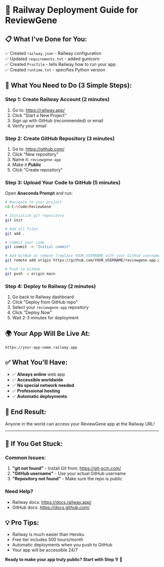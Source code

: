 # 🚀 Railway Deployment Guide for ReviewGene

## 📋 **What I've Done for You:**
✅ Created `railway.json` - Railway configuration  
✅ Updated `requirements.txt` - added gunicorn  
✅ Created `Procfile` - tells Railway how to run your app  
✅ Created `runtime.txt` - specifies Python version  

## 🎯 **What You Need to Do (3 Simple Steps):**

### **Step 1: Create Railway Account (2 minutes)**
1. Go to: https://railway.app/
2. Click "Start a New Project"
3. Sign up with GitHub (recommended) or email
4. Verify your email

### **Step 2: Create GitHub Repository (3 minutes)**
1. Go to: https://github.com/
2. Click "New repository"
3. Name it: `reviewgene-app`
4. Make it **Public**
5. Click "Create repository"

### **Step 3: Upload Your Code to GitHub (5 minutes)**
Open **Anaconda Prompt** and run:

```bash
# Navigate to your project
cd C:\Code\ReviewGene

# Initialize git repository
git init

# Add all files
git add .

# Commit your code
git commit -m "Initial commit"

# Add GitHub as remote (replace YOUR_USERNAME with your GitHub username)
git remote add origin https://github.com/YOUR_USERNAME/reviewgene-app.git

# Push to GitHub
git push -u origin main
```

### **Step 4: Deploy to Railway (2 minutes)**
1. Go back to Railway dashboard
2. Click "Deploy from GitHub repo"
3. Select your `reviewgene-app` repository
4. Click "Deploy Now"
5. Wait 2-3 minutes for deployment

## 🌍 **Your App Will Be Live At:**
```
https://your-app-name.railway.app
```

## ✅ **What You'll Have:**
- ✅ **Always online** web app
- ✅ **Accessible worldwide** 
- ✅ **No special network needed**
- ✅ **Professional hosting**
- ✅ **Automatic deployments**

## 🎉 **End Result:**
Anyone in the world can access your ReviewGene app at the Railway URL!

---

## 🔧 **If You Get Stuck:**

### **Common Issues:**
1. **"git not found"** - Install Git from: https://git-scm.com/
2. **"GitHub username"** - Use your actual GitHub username
3. **"Repository not found"** - Make sure the repo is public

### **Need Help?**
- Railway docs: https://docs.railway.app/
- GitHub docs: https://docs.github.com/

## 💡 **Pro Tips:**
- Railway is much easier than Heroku
- Free tier includes 500 hours/month
- Automatic deployments when you push to GitHub
- Your app will be accessible 24/7

**Ready to make your app truly public? Start with Step 1!** 🚀
